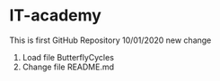 # IT-academy
This is first GitHub Repository
10/01/2020 new change 
1. Load file ButterflyCycles
2. Change file README.md

